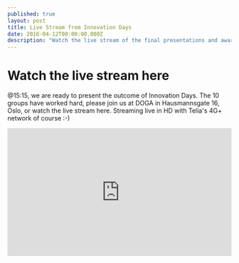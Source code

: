 ```yaml
---
published: true
layout: post
title: Live Stream from Innovation Days
date: 2016-04-12T00:00:00.000Z
description: "Watch the live stream of the final presentations and award show"
---
```


# Watch the live stream here

@15:15, we are ready to present the outcome of Innovation Days. The 10 groups have worked hard, please join us at DOGA in Hausmannsgate 16, Oslo, or watch the live stream here.
Streaming live in HD with Telia's 4G+ network of course :-)

<div class="padder"> <div class="video-container"> <iframe src="http://video.netcom.no/v.ihtml/player.html?token=b8d5cbfe9bd01ae74f5e&live%5fid=13267145&source=embed" frameborder="0" border="0" scrolling="no" allowfullscreen="1" mozallowfullscreen="1" webkitallowfullscreen="1"></iframe> </div> </div>


<style type="text/css">
.video-container {
	width: 100%;
	height: 0;
    padding-top: 20px;
    position: relative;
    width: 100%;
    padding-bottom: 53%;
    box-sizing: border-box;
}

.video-container iframe {
    width: 100%;
    height: 100%;
    border: 0;
    left: 0;
    top: 0;
    position: absolute;
}

</style>